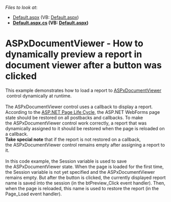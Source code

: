 <!-- default file list -->
*Files to look at*:

* [Default.aspx](./CS/T132094/Default.aspx) (VB: [Default.aspx](./VB/T132094/Default.aspx))
* **[Default.aspx.cs](./CS/T132094/Default.aspx.cs) (VB: [Default.aspx](./VB/T132094/Default.aspx))**
<!-- default file list end -->
# ASPxDocumentViewer - How to dynamically preview a report in document viewer after a button was clicked


<p>This example demonstrates how to load a report to <a href="https://documentation.devexpress.com/#XtraReports/CustomDocument5193">ASPxDocumentViewer</a>  control dynamically at runtime.<br /><br />The ASPxDocumentViewer control uses a callback to display a report. According to the <a href="http://msdn.microsoft.com/en-us/library/ms178472%28v=vs.85%29.aspx">ASP.NET Page Life Cycle</a>, the ASP.NET WebForms page state should be restored on all postbacks and callbacks. To make the ASPxDocumentViewer control work correctly, a report that was dynamically assigned to it should be restored when the page is reloaded on a callback.<br /><strong>Take special note</strong> that if the report is not restored on a callback, the ASPxDocumentViewer control remains empty after assigning a report to it.<br /><br />In this code example, the Session variable is used to save the ASPxDocumentViewer state. When the page is loaded for the first time, the Session variable is not yet specified and the ASPxDocumentViewer remains empty. But after the button is clicked, the currently displayed report name is saved into the session (in the btPreview_Click event handler). Then, when the page is reloaded, this name is used to restore the report (in the Page_Load event handler).</p>

<br/>


